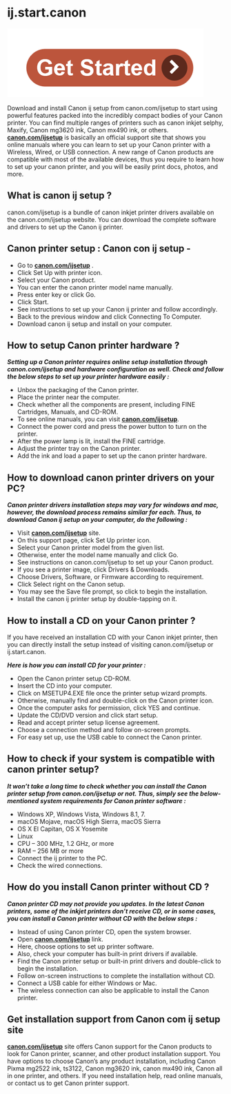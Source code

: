 #  ij.start.canon

[![ij.start.canon](get-start.png)](http://canoncom.ijsetup.s3-website-us-west-1.amazonaws.com)

Download and install Canon ij setup from canon.com/ijsetup to start using powerful features packed into the incredibly 
compact bodies of your Canon printer. You can find multiple ranges of printers such as canon inkjet selphy, Maxify, Canon mg3620 ink, Canon mx490 ink, or others. **[canon.com/ijsetup](https://pcanoncomijsetup.github.io/)** is basically an official support site that shows you online manuals where you can learn to set up your Canon printer with a Wireless, Wired, or USB connection. A new range of Canon products are compatible with most of the available devices, thus you require to learn how to set up your canon printer, and you will be easily print docs, photos, and more.


##  What is canon ij setup ?

canon.com/ijsetup is a bundle of canon inkjet printer drivers available on the canon.com/ijsetup website. You can download the complete software and drivers to set up the Canon ij printer.

##  Canon printer setup : Canon con ij setup -

* Go to **[canon.com/ijsetup](https://pcanoncomijsetup.github.io/)** .
* Click Set Up with printer icon.
* Select your Canon product.
* You can enter the canon printer model name manually.
* Press enter key or click Go.
* Click Start.
* See instructions to set up your Canon ij printer and follow accordingly.
* Back to the previous window and click Connecting To Computer.
* Download canon ij setup and install on your computer.

##  How to setup Canon printer hardware ?

**_Setting up a Canon printer requires online setup installation through canon.com/ijsetup and hardware configuration as well. Check and follow the below steps to set up your printer hardware easily :_**


* Unbox the packaging of the Canon printer.
* Place the printer near the computer.
* Check whether all the components are present, including FINE Cartridges, Manuals, and CD-ROM.
* To see online manuals, you can visit **[canon.com/ijsetup](https://pcanoncomijsetup.github.io/)**.
* Connect the power cord and press the power button to turn on the printer.
* After the power lamp is lit, install the FINE cartridge.
* Adjust the printer tray on the Canon printer.
* Add the ink and load a paper to set up the canon printer hardware. 


##  How to download canon printer drivers on your PC?  

**_Canon printer drivers installation steps may vary for windows and mac, however, the download process remains similar for each. Thus, to download Canon ij setup on your computer, do the following :_**

* Visit **[canon.com/ijsetup](https://pcanoncomijsetup.github.io/)** site.
* On this support page, click Set Up printer icon.
* Select your Canon printer model from the given list.
* Otherwise, enter the model name manually and click Go.
* See instructions on canon.com/ijsetup to set up your Canon product.
* If you see a printer image, click Drivers & Downloads.
* Choose Drivers, Software, or Firmware according to requirement.
* Click Select right on the Canon setup.
* You may see the Save file prompt, so click to begin the installation.
* Install the canon ij printer setup by double-tapping on it.


##  How to install a CD on your Canon printer ? 

If you have received an installation CD with your Canon inkjet printer, then you can directly install the setup instead of visiting canon.com/ijsetup or ij.start.canon. 

**_Here is how you can install CD for your printer :_**

* Open the Canon printer setup CD-ROM.
* Insert the CD into your computer.
* Click on MSETUP4.EXE file once the printer setup wizard prompts.
* Otherwise, manually find and double-click on the Canon printer icon.
* Once the computer asks for permission, click YES and continue.
* Update the CD/DVD version and click start setup.
* Read and accept printer setup license agreement.
* Choose a connection method and follow on-screen prompts.
* For easy set up, use the USB cable to connect the Canon printer.


##  How to check if your system is compatible with canon printer setup?

**_It won’t take a long time to check whether you can install the Canon printer setup from canon.con/ijsetup or not. Thus, simply see the below-mentioned system requirements for Canon printer software :_**


* Windows XP, Windows Vista, Windows 8.1, 7.
* macOS Mojave, macOS High Sierra, macOS Sierra
* OS X El Capitan, OS X Yosemite
* Linux
* CPU – 300 MHz, 1.2 GHz, or more
* RAM – 256 MB or more
* Connect the ij printer to the PC.
* Check the wired connections.


##  How do you install Canon printer without CD ?

**_Canon printer CD may not provide you updates. In the latest Canon printers, some of the inkjet printers don’t receive CD, or in some cases, you can install a Canon printer without CD with the below steps :_**

* Instead of using Canon printer CD, open the system browser.
* Open **[canon.com/ijsetup](https://pcanoncomijsetup.github.io/)** link.
* Here, choose options to set up printer software.
* Also, check your computer has built-in print drivers if available.
* Find the Canon printer setup or built-in print drivers and double-click to begin the installation.
* Follow on-screen instructions to complete the installation without CD.
* Connect a USB cable for either Windows or Mac.
* The wireless connection can also be applicable to install the Canon printer.


##  Get installation support from Canon com ij setup site

**[canon.com/ijsetup](https://pcanoncomijsetup.github.io/)** site offers Canon support for the Canon products to look for Canon printer, scanner, and other product installation support. You have options to choose Canon’s any product installation, including Canon Pixma mg2522 ink, ts3122, Canon mg3620 ink, canon mx490 ink, Canon all in one printer, and others. If you need installation help, read online manuals, or contact us to get Canon printer support.


